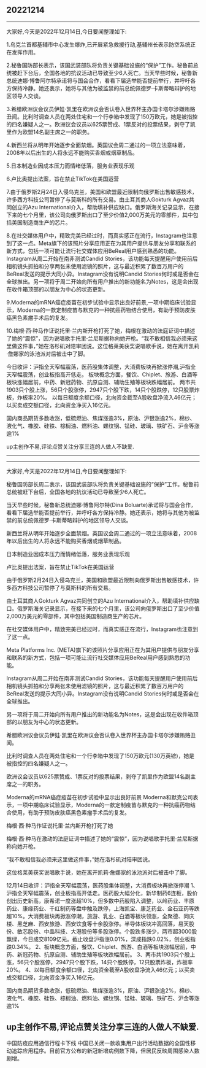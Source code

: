 ## 20221214

---

大家好,今天是2022年12月14日,今日要闻整理如下:

1.乌克兰首都基辅市中心发生爆炸,已开展紧急救援行动,基辅州长表示防空系统正在发挥作用。

2.秘鲁国防部长表示，该国武装部队将负责关键基础设施的“保护”工作。秘鲁前总统被赶下台后，全国各地的抗议活动已导致至少6人死亡。当天早些时候，秘鲁新总统迪娜·博鲁阿尔特承诺将与国会合作，看看下届选举能否提前举行，并呼吁各方保持冷静。她还表示，她将与其他为被监禁的前总统佩德罗·卡斯蒂略辩护的地区领导人交谈。

3.希腊欧洲议会议员伊娃·凯里在欧洲议会否认卷入世界杯主办国卡塔尔涉嫌贿赂丑闻。比利时调查人员在两处住宅和一个行李箱中发现了150万欧元，她是被指控的四名嫌疑人之一。欧洲议会议员以625票赞成、1票反对的投票结果，剥夺了凯里作为欧盟14名副主席之一的职务。

4.新西兰将从明年开始逐步全面禁烟。英国议会周二通过的一项立法意味着，2008年以后出生的人将永远不能购买香烟或烟草制品。

5.日本制造业因成本压力而情绪低落，服务业表现乐观

6.卢比奥提出法案，旨在禁止TikTok在美国运营

7.由于俄罗斯2月24日入侵乌克兰，美国和欧盟最近限制向俄罗斯出售敏感技术，许多西方科技公司暂停了与莫斯科的所有交易。由土耳其商人Gokturk Agvaz共同创立的Azu International介入，帮助填补供应缺口。俄罗斯海关记录显示，在接下来的七个月里，该公司向俄罗斯出口了至少价值2,000万美元的零部件，其中包括美国制造商生产的芯片。

8.在社交媒体用户中，精致完美已经过时，而真实感正在流行，Instagram也注意到了这一点。Meta旗下的该照片分享应用正在为其用户提供与朋友分享和联系的新方式，包括一项可能让流行社交媒体应用BeReal用户感到熟悉的功能。Instagram从周二开始在南非测试Candid Stories，该功能每天提醒用户使用前后相机镜头抓拍和分享两张未使用滤镜的照片，这与最近积累了数百万用户的BeReal发送的提示大同小异。Instagram没有说明Candid Stories何时或是否会在全球推出。另一项将于周二开始向所有用户推出的新功能名为Notes，这是会出现在收件箱顶部的以朋友为中心的状态更新。

9.Moderna的mRNA癌症疫苗在初步试验中显示出良好前景,一项中期临床试验显示，Moderna的一款定制疫苗与默克的一种抗癌药物结合使用，有助于预防皮肤癌黑色素瘤手术后的复发。

10.梅根·西·种马作证说托里·兰内斯开枪打死了她，梅根在激动的法庭证词中描述了她的“震惊”，因为说唱歌手托里·兰尼斯据称向她开枪。“我不敢相信我必须来这里做这件事，”她在洛杉矶对陪审团说。这位格莱美获奖说唱歌手说，她在离开凯莉·詹娜家的泳池派对后被击中了脚。

今日收评：沪指全天窄幅震荡，医药股集体调整，大消费板块再掀涨停潮,沪指全天窄幅震荡，创业板指高开低走。 板块概念方面，餐饮、Chiplet、旅游、白酒等板块涨幅居前，中药、新冠药物、抗原自测、辅助生殖等板块跌幅居前。 两市共1903只个股上涨，56只个股涨停，2947只个股下跌，14只个股跌停，12只股票炸板，炸板率20%。 以每日额度余额口径，北向资金截至A股收盘净流入46亿元；以买卖成交额口径，北向资金净买入16亿元。

国内商品期货多数收涨，低硫燃油、焦煤涨逾3%，原油、沪银涨逾2%，棉纱、液化气、橡胶、硅铁、棕榈油、燃料油、螺纹钢、锰硅、玻璃、铁矿石、沪金等涨逾1%

up主创作不易,评论点赞关注分享三连的人做人不缺爱.

---




---

大家好,今天是2022年12月14日,今日要闻整理如下:

秘鲁国防部长周二表示，该国武装部队将负责关键基础设施的“保护”工作。秘鲁前总统被赶下台后，全国各地的抗议活动已导致至少6人死亡。

当天早些时候，秘鲁新总统迪娜·博鲁阿尔特(Dina Boluarte)承诺将与国会合作，看看下届选举能否提前举行，并呼吁各方保持冷静。她还表示，她将与其他为被监禁的前总统佩德罗·卡斯蒂略辩护的地区领导人交谈。

新西兰将从明年开始逐步全面禁烟。英国议会周二通过的一项立法意味着，2008年以后出生的人将永远不能购买香烟或烟草制品。

日本制造业因成本压力而情绪低落，服务业表现乐观

卢比奥提出法案，旨在禁止TikTok在美国运营

由于俄罗斯2月24日入侵乌克兰，美国和欧盟最近限制向俄罗斯出售敏感技术，许多西方科技公司暂停了与莫斯科的所有交易。

由土耳其商人Gokturk Agvaz共同创立的Azu International介入，帮助填补供应缺口。俄罗斯海关记录显示，在接下来的七个月里，该公司向俄罗斯出口了至少价值2,000万美元的零部件，其中包括美国制造商生产的芯片。


在社交媒体用户中，精致完美已经过时，而真实感正在流行，Instagram也注意到了这一点。

Meta Platforms Inc. (META)旗下的该照片分享应用正在为其用户提供与朋友分享和联系的新方式，包括一项可能让流行社交媒体应用BeReal用户感到熟悉的功能。

Instagram从周二开始在南非测试Candid Stories，该功能每天提醒用户使用前后相机镜头抓拍和分享两张未使用滤镜的照片，这与最近积累了数百万用户的BeReal发送的提示大同小异。Instagram没有说明Candid Stories何时或是否会在全球推出。

另一项将于周二开始向所有用户推出的新功能名为Notes，这是会出现在收件箱顶部的以朋友为中心的状态更新。


希腊欧洲议会议员伊娃·凯里在欧洲议会否认卷入世界杯主办国卡塔尔涉嫌贿赂丑闻。

比利时调查人员在两处住宅和一个行李箱中发现了150万欧元(130万英镑)，她是被指控的四名嫌疑人之一。

欧洲议会议员以625票赞成、1票反对的投票结果，剥夺了凯里作为欧盟14名副主席之一的职务。


Moderna的mRNA癌症疫苗在初步试验中显示出良好前景
Moderna和默克公司表示，一项中期临床试验显示，Moderna的一款定制疫苗与默克的一种抗癌药物结合使用，有助于预防皮肤癌黑色素瘤手术后的复发。



梅根·西·种马作证说托里·兰内斯开枪打死了她

梅根·西·种马在激动的法庭证词中描述了她的“震惊”，因为说唱歌手托里·兰尼斯据称向她开枪。

“我不敢相信我必须来这里做这件事，”她在洛杉矶对陪审团说。

这位格莱美获奖说唱歌手说，她在离开凯莉·詹娜家的泳池派对后被击中了脚。


12月14日收评：沪指全天窄幅震荡，医药股集体调整，大消费板块再掀涨停潮 1、沪指全天窄幅震荡，创业板指高开低走。医药股大幅分化，新华制药6连板，股价创出历史新高，康希诺一度涨超10%，但多数中药股陷入调整，以岭药业、丰原药业、康缘药业、千红制药等盘中触及跌停，上海凯宝、康芝药业、金石亚药等跌超10%。大消费板块再掀涨停潮，旅游、乳业、白酒等板块领涨，全聚德、同庆楼、黑芝麻、西安旅游、西安饮食等十余股涨停。半导体板块冲高回落，易天股份、敏芯股份、中晶科技、大港股份等多股涨停。个股跌多涨少，两市超3000股飘绿，今日成交8109亿元。截止收盘沪指涨0.01%，深成指跌0.02%，创业板指跌0.34%。 2、板块概念方面，餐饮、Chiplet、旅游、白酒等板块涨幅居前，中药、新冠药物、抗原自测、辅助生殖等板块跌幅居前。 3、两市共1903只个股上涨，56只个股涨停，2947只个股下跌，14只个股跌停，12只股票炸板，炸板率20%。 4、以每日额度余额口径，北向资金截至A股收盘净流入46亿元；以买卖成交额口径，北向资金净买入16亿元。

国内商品期货多数收涨，低硫燃油、焦煤涨逾3%，原油、沪银涨逾2%，棉纱、液化气、橡胶、硅铁、棕榈油、燃料油、螺纹钢、锰硅、玻璃、铁矿石、沪金等涨逾1%

up主创作不易,评论点赞关注分享三连的人做人不缺爱.
---




中国防疫应用通信行程卡下线
中国已关闭一款收集用户出行活动数据的全国性移动追踪应用程序。目前官方公布的新冠新增病例数下降，但居民反映周围感染人数剧增。